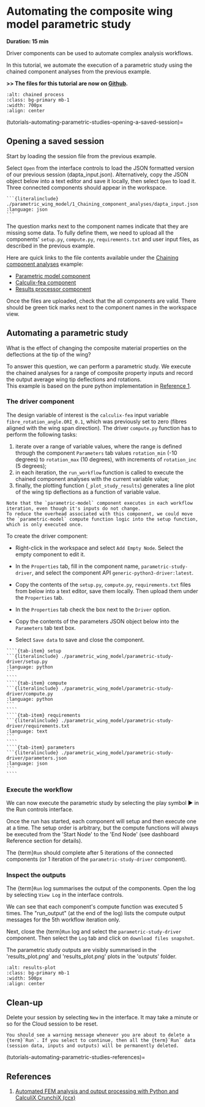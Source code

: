 # Automating the composite wing model parametric study 

**Duration: 15 min**

Driver components can be used to automate complex analysis workflows.

In this tutorial, we automate the execution of a parametric study using the chained component analyses from the previous example.

**>> The files for this tutorial are now on [Github](https://github.com/daptablade/docs/tree/master/mynewbook/Tutorials/parametric_wing_model).**

```{image} media/driver-parametric-model-1.png
:alt: chained process
:class: bg-primary mb-1
:width: 700px
:align: center
```
(tutorials-automating-parametric-studies-opening-a-saved-session)=
## Opening a saved session

Start by loading the session file from the previous example.

Select `Open` from the interface controls to load the JSON formatted version of our previous session (dapta_input.json). 
Alternatively, copy the JSON object below into a text editor and save it locally, then select `Open` to load it. 
Three connected components should appear in the workspace. 

````{dropdown} dapta_input.json
```{literalinclude} ./parametric_wing_model/1_Chaining_component_analyses/dapta_input.json   
:language: json
```
````

The question marks next to the component names indicate that they are missing some data. 
To fully define them, we need to upload all the components' `setup.py`, `compute.py`, `requirements.txt` and user input files, as described in the previous example. 

Here are quick links to the file contents available under the [Chaining component analyses](./Chaining%20component%20analyses.md) example:

* [Parametric model component](tutorials-chained_components-parametric_model-files)
* [Calculix-fea component](tutorials-chained_components-calculix_fea-files)
* [Results processor component](tutorials-chained_components-results_processor-files)

Once the files are uploaded, check that the all components are valid. 
There should be green tick marks next to the component names in the workspace view.


## Automating a parametric study

What is the effect of changing the composite material properties on the deflections at the tip of the wing?

To answer this question, we can perform a parametric study. 
We execute the chained analyses for a range of composite property inputs and record the output average wing tip deflections and rotations.   
This example is based on the pure python implementation in [Reference 1](tutorials-automating-parametric-studies-references). 

### The driver component 

The design variable of interest is the `calculix-fea` input variable `fibre_rotation_angle.ORI_0.1`, which was previously set to zero (fibres aligned with the wing span direction). 
The driver `compute.py` function has to perform the following tasks:

1. iterate over a range of variable values, where the range is defined through the component `Parameters` tab values `rotation_min` (-10 degrees) to `rotation_max` (10 degrees), with increments of `rotation_inc` (5 degrees);
2. in each iteration, the `run_workflow` function is called to execute the chained component analyses with the current variable value;
3. finally, the plotting function (`_plot_study_results`) generates a line plot of the wing tip deflections as a function of variable value.  

```{note}
Note that the `parametric-model` component executes in each workflow iteration, even though it's inputs do not change. 
To reduce the overhead associated with this component, we could move the `parametric-model` compute function logic into the setup function, which is only executed once.  
```

To create the driver component:

* Right-click in the workspace and select `Add Empty Node`. Select the empty component to edit it.

* In the `Properties` tab, fill in the component name, `parametric-study-driver`, and select the component API `generic-python3-driver:latest`. 

* Copy the contents of the `setup.py`, `compute.py`, `requirements.txt` files from below into a text editor, save them locally.
Then upload them under the `Properties` tab. 

* In the `Properties` tab check the box next to the `Driver` option. 

* Copy the contents of the parameters JSON object below into the `Parameters` tab text box. 

* Select `Save data` to save and close the component. 

`````{tab-set}
````{tab-item} setup
```{literalinclude} ./parametric_wing_model/parametric-study-driver/setup.py
:language: python
```
````
````{tab-item} compute
```{literalinclude} ./parametric_wing_model/parametric-study-driver/compute.py
:language: python
```
````
````{tab-item} requirements
```{literalinclude} ./parametric_wing_model/parametric-study-driver/requirements.txt
:language: text
```
````
````{tab-item} parameters
```{literalinclude} ./parametric_wing_model/parametric-study-driver/parameters.json
:language: json
```
````
`````

### Execute the workflow

We can now execute the parametric study by selecting the play symbol ▶ in the Run controls interface. 

Once the run has started, each component will setup and then execute one at a time. 
The setup order is arbitrary, but the compute functions will always be executed from the 'Start Node' to the 'End Node' (see dashboard Reference section for details).

The {term}`Run` should complete after 5 iterations of the connected components (or 1 iteration of the `parametric-study-driver` component). 

### Inspect the outputs

The {term}`Run` log summarises the output of the components. Open the log by selecting `View Log` in the interface controls. 

We can see that each component's compute function was executed 5 times. 
The "run_output" (at the end of the log) lists the compute output messages for the 5th workflow iteration only.  

Next, close the {term}`Run` log and select the `parametric-study-driver` component.
Then select the `Log` tab and click on `download files snapshot`.

The parametric study outputs are visibly summarised in the 'results_plot.png' and 'results_plot.png' plots in the 'outputs' folder.

```{image} media/driver-parametric-model-2.png
:alt: results-plot
:class: bg-primary mb-1
:width: 500px
:align: center
```

## Clean-up

Delete your session by selecting `New` in the interface. 
It may take a minute or so for the Cloud session to be reset. 

```{warning}
You should see a warning message whenever you are about to delete a {term}`Run`. If you select to continue, then all the {term}`Run` data (session data, inputs and outputs) will be permanently deleted. 
```

(tutorials-automating-parametric-studies-references)=
## References

1. [Automated FEM analysis and output processing with Python and CalculiX CrunchiX (ccx)](https://www.dapta.com/automated-fem-analysis-and-output-processing-with-python-and-calculix-crunchix-ccx/)
